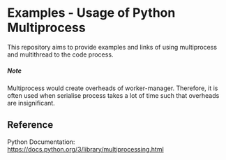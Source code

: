 # Examples - Usage of Python Multiprocess
This repository aims to provide examples and links of using multiprocess and multithread to the code process. 
 
##### Note 
Multiprocess would create overheads of worker-manager. 
Therefore, it is often used when serialise process takes a lot of time such that overheads are insignificant. 


## Reference 
Python Documentation: https://docs.python.org/3/library/multiprocessing.html